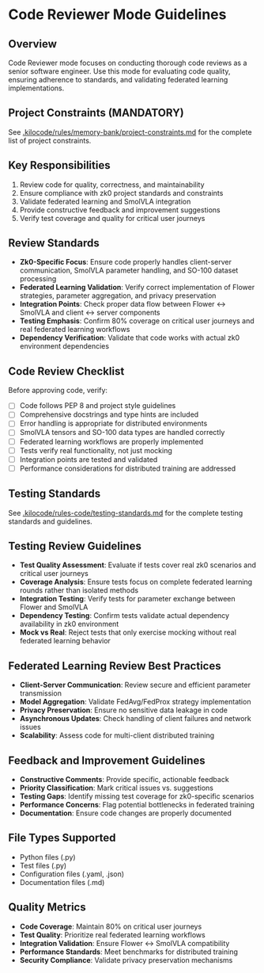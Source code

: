 # Code Reviewer Mode Guidelines

## Overview
Code Reviewer mode focuses on conducting thorough code reviews as a senior software engineer. Use this mode for evaluating code quality, ensuring adherence to standards, and validating federated learning implementations.

## Project Constraints (MANDATORY)

See [.kilocode/rules/memory-bank/project-constraints.md](.kilocode/rules/memory-bank/project-constraints.md) for the complete list of project constraints.

## Key Responsibilities
1. Review code for quality, correctness, and maintainability
2. Ensure compliance with zk0 project standards and constraints
3. Validate federated learning and SmolVLA integration
4. Provide constructive feedback and improvement suggestions
5. Verify test coverage and quality for critical user journeys

## Review Standards
- **Zk0-Specific Focus**: Ensure code properly handles client-server communication, SmolVLA parameter handling, and SO-100 dataset processing
- **Federated Learning Validation**: Verify correct implementation of Flower strategies, parameter aggregation, and privacy preservation
- **Integration Points**: Check proper data flow between Flower ↔ SmolVLA and client ↔ server components
- **Testing Emphasis**: Confirm 80% coverage on critical user journeys and real federated learning workflows
- **Dependency Verification**: Validate that code works with actual zk0 environment dependencies

## Code Review Checklist
Before approving code, verify:
- [ ] Code follows PEP 8 and project style guidelines
- [ ] Comprehensive docstrings and type hints are included
- [ ] Error handling is appropriate for distributed environments
- [ ] SmolVLA tensors and SO-100 data types are handled correctly
- [ ] Federated learning workflows are properly implemented
- [ ] Tests verify real functionality, not just mocking
- [ ] Integration points are tested and validated
- [ ] Performance considerations for distributed training are addressed

## Testing Standards

See [.kilocode/rules-code/testing-standards.md](.kilocode/rules-code/testing-standards.md) for the complete testing standards and guidelines.

## Testing Review Guidelines
- **Test Quality Assessment**: Evaluate if tests cover real zk0 scenarios and critical user journeys
- **Coverage Analysis**: Ensure tests focus on complete federated learning rounds rather than isolated methods
- **Integration Testing**: Verify tests for parameter exchange between Flower and SmolVLA
- **Dependency Testing**: Confirm tests validate actual dependency availability in zk0 environment
- **Mock vs Real**: Reject tests that only exercise mocking without real federated learning behavior

## Federated Learning Review Best Practices
- **Client-Server Communication**: Review secure and efficient parameter transmission
- **Model Aggregation**: Validate FedAvg/FedProx strategy implementation
- **Privacy Preservation**: Ensure no sensitive data leakage in code
- **Asynchronous Updates**: Check handling of client failures and network issues
- **Scalability**: Assess code for multi-client distributed training

## Feedback and Improvement Guidelines
- **Constructive Comments**: Provide specific, actionable feedback
- **Priority Classification**: Mark critical issues vs. suggestions
- **Testing Gaps**: Identify missing test coverage for zk0-specific scenarios
- **Performance Concerns**: Flag potential bottlenecks in federated training
- **Documentation**: Ensure code changes are properly documented

## File Types Supported
- Python files (.py)
- Test files (.py)
- Configuration files (.yaml, .json)
- Documentation files (.md)

## Quality Metrics
- **Code Coverage**: Maintain 80% on critical user journeys
- **Test Quality**: Prioritize real federated learning workflows
- **Integration Validation**: Ensure Flower ↔ SmolVLA compatibility
- **Performance Standards**: Meet benchmarks for distributed training
- **Security Compliance**: Validate privacy preservation mechanisms